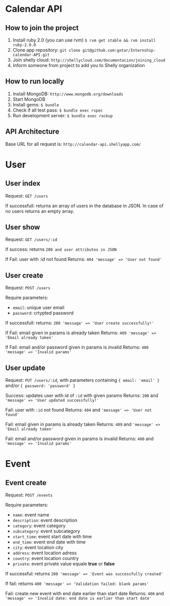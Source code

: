 Calendar API
============

## How to join the project
1. Install ruby 2.0 (you can use rvm) `$ rvm get stable && rvm install ruby-2.0.0`
2. Clone app repository: `git clone git@github.com:gotar/Internship-calendar-API.git`
3. Join shelly cloud: `http://shellycloud.com/documentacion/joining_cloud`
4. Inform someone from project to add you to Shelly organization

## How to run locally
1. Install MongoDB: `http://www.mongodb.org/downloads`
2. Start MongoDB
3. Install gems: `$ bundle`
4. Check if all test pass: `$ bundle exec rspec`
5. Run development server: `$ bundle exec rackup`

## API Architecture
Base URL for all request is: `http://calendar-api.shellyapp.com/`

# User

## User index

Request: `GET /users`

If successfull: returns an array of users in the database in JSON. In case of no users
returns an empty array.

## User show

Request: `GET /users/:id`

If success: returns `200 and user attributes in JSON`

If Fail: user with :id not found Returns: `404 'message' => 'User not found'`

## User create

Request: `POST /users`

Require parameters:
* `email`: unique user email
* `password`: crtypted password

If successfull: returns: `200 'message' => 'User create successfully!'`

If Fail: email given in params is already taken Returns: `409 'message' => 'Email already taken'`

If Fail: email and/or password given in params is invalid Returns: `400 'message' => 'Invalid params'`

## User update

Request: `PUT /users/:id`,
with parameters containing `{ email: 'email' }` and/or `{ password: 'password' }`

Success: updates user with id of `:id` with given params
Returns: `200` and `'message' => 'User updated successfully!'`

Fail: user with `:id` not found
Returns: `404` and `'message' => 'User not found'`

Fail: email given in params is already taken
Returns: `409` and `'message' => 'Email already taken'`

Fail: email and/or password given in params is invalid
Returns: `400` and `'message' => 'Invalid params'`

# Event

## Event create

Request: `POST /events`

Require parameters:
* `name`: event name
* `description`: event description
* `category`: event category
* `subcategory`: event subcategory
* `start_time`: event start date with time
* `end_time`: event end date with time
* `city`: event location  city
* `address`: event location adress
* `country`: event location country
* `private`: event private value equale **true** or **false**

If successful: returns `200 'message' => 'Event was successfully created'`

If fail: returns `400 'message' => 'Validation failed: blank params'`

Fail: create new event with end date earlier than start date
Returns: `400` and `'message' => 'Invalid date: end date is earlier than start date'`
